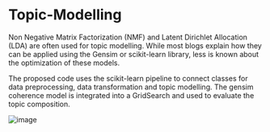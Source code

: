 # Topic-Modelling

Non Negative Matrix Factorization (NMF) and Latent Dirichlet Allocation (LDA) are often used for topic modelling. While most blogs explain how they can be applied using the Gensim or scikit-learn library, less is known about the optimization of these models.

The proposed code uses the scikit-learn pipeline to connect classes for data preprocessing, data transformation and topic modelling. The gensim coherence model is integrated into a GridSearch and used to evaluate the topic composition.

![image](https://user-images.githubusercontent.com/77205454/126347577-f20ad3a5-4075-4266-9782-7947baf3e03f.png)
